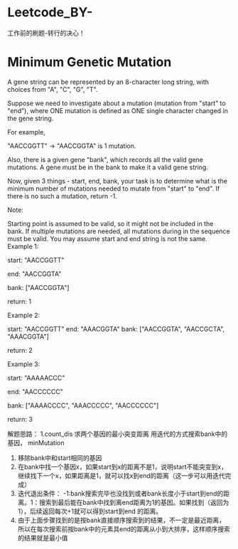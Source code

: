 # Leetcode_BY-
工作前的刷题-转行的决心！
# Minimum Genetic Mutation
A gene string can be represented by an 8-character long string, with choices from "A", "C", "G", "T".

Suppose we need to investigate about a mutation (mutation from "start" to "end"), where ONE mutation is defined as ONE single character changed in the gene string.

For example, 

"AACCGGTT" -> "AACCGGTA" is 1 mutation.

Also, there is a given gene "bank", which records all the valid gene mutations. A gene must be in the bank to make it a valid gene string.

Now, given 3 things - start, end, bank, your task is to determine what is the minimum number of mutations needed to mutate from "start" to "end". If there is no such a mutation, return -1.

Note:

Starting point is assumed to be valid, so it might not be included in the bank.
If multiple mutations are needed, all mutations during in the sequence must be valid.
You may assume start and end string is not the same.
Example 1:

start: "AACCGGTT"

end:   "AACCGGTA"

bank: ["AACCGGTA"]

return: 1

Example 2:

start: "AACCGGTT"
end:   "AAACGGTA"
bank: ["AACCGGTA", "AACCGCTA", "AAACGGTA"]

return: 2

Example 3:

start: "AAAAACCC"

end:   "AACCCCCC"

bank: ["AAAACCCC", "AAACCCCC", "AACCCCCC"]

return: 3

解题思路：
1.count_dis 求两个基因的最小突变距离
用迭代的方式搜索bank中的基因，
minMutation
1. 移除bank中和start相同的基因
2. 在bank中找一个基因x，如果start到x的距离不是1，说明start不能突变到x，继续找下一个x，如果距离是1，就可以找x到end的距离（这一步可以用迭代完成）
3. 迭代退出条件： -1:bank搜索完毕也没找到或者bank长度小于start到end的距离。1：搜索到最后能在bank中找到离end距离为1的基因。如果找到（返回为1），后续返回每次+1就可以得到start到end 的距离。
4. 由于上面步骤找到的是按bank直接顺序搜索到的结果，不一定是最近距离，所以在每次搜索前按bank中的元素具end的距离从小到大排序，这样顺序搜索的结果就是最小值